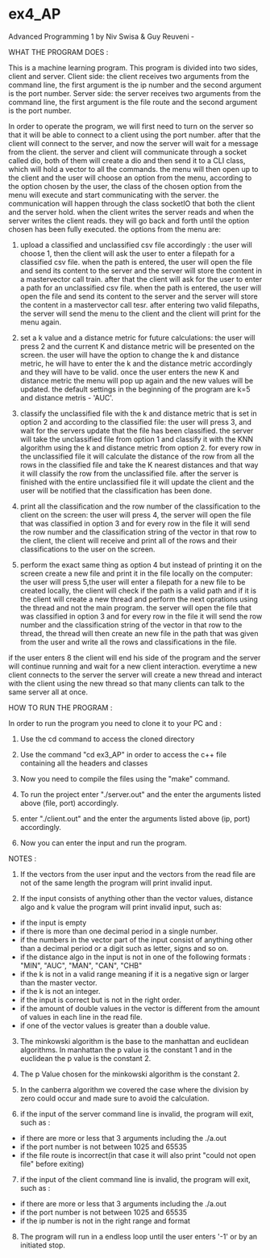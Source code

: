 # ex4_AP

Advanced Programming 1 by Niv Swisa & Guy Reuveni -

WHAT THE PROGRAM DOES :

This is a machine learning program. This program is divided into two sides, client and server.
Client side: the client receives two arguments from the command line, the first argument is the ip number and the second argument is the port number.
Server side: the server receives two arguments from the command line, the first argument is the file route and the second argument is the port number.

In order to operate the program, we will first need to turn on the server so that it will be able to connect to a client using the port number. after that the client will connect to the server, and now the server will wait for a message from the client. the server and client will communicate through a socket called dio, both of them will create a dio and then send it to a CLI class, which will hold a vector to all the commands. the menu will then open up to the client and the user will choose an option from the menu, according to the option chosen by the user, the class of the chosen option from the menu will execute and start communicating with the server. the communication will happen through the class socketIO that both the client and the server hold. when the client writes the server reads and when the server writes the client reads. they will go back and forth until the option chosen has been fully executed.
the options from the menu are:
1. upload a classified and unclassified csv file accordingly :
  the user will choose 1, then the client will ask the user to enter a filepath for a classified csv file. when the path is entered, the user will   open the file and send its content to the server and the server will store the content in a mastervector call train.
  after that the client will ask for the user to enter a path for an unclassified csv file. when the path is entered, the user will open the file   and send its content to the server and the server will store the content in a mastervector call tesr. after entering two valid filepaths, the     server will send the menu to the client and the client will print for the menu again.
  
2. set a k value and a distance metric for future calculations:
  the user will press 2 and the current K and distance metric will be presented on the screen. the user will have the option to change the k and     distance metric, he will have to enter the k and the distance metric accordingly and they will have to be valid. once the user enters the new K   and distance metric the menu will pop up again and the new values will be updated. the default settings in the beginning of the program are k=5   and distance metris - 'AUC'.

3. classify the unclassified file with the k and distance metric that is set in option 2 and according to the classified file:
  the user will press 3, and wait for the servers update that the file has been classified. the server will take the unclassified file from option   1 and classify it with the KNN algorithm using the k and distance metric from option 2. for every row in the unclassified file it will calculate   the distance of the row from all the rows in the classified file and take the K nearest distances and that way it will classify the row from the   unclassified file. after the server is finished with the entire unclassified file it will update the client and the user will be notified that     the classification has been done.
  
4. print all the classification and the row number of the classification to the client on the screen:
  the user will press 4, the server will open the file that was classified in option 3 and for every row in the file it will send the row number     and the classification string of the vector in that row to the client, the client will receive and print all of the rows and their                 classifications to the user on the screen.
  
5. perform the exact same thing as option 4 but instead of printing it on the screen create a new file and print it in the file locally on the       computer:
  the user will press 5,the user will enter a filepath for a new file to be created locally, the client will check if the path is a valid path and if it is the client will create a new thread and perform the next oprations using the thread and not the main program. the server will open the file that was classified in option 3 and for every row in the file it will send the row number and the classification string of the vector in that row to the thread, the thread will then create an new file in the path that was given from the user and write all the rows and classifications in the file.

if the user enters 8 the client will end his side of the program and the server will continue running and wait for a new client interaction.
everytime a new client connects to the server the server will create a new thread and interact with the client using the new thread so that many clients can talk to the same server all at once.

HOW TO RUN THE PROGRAM :

In order to run the program you need to clone it to your PC and :

1. Use the cd command to access the cloned directory

2. Use the command "cd ex3_AP" in order to access the c++ file containing all the headers and classes

3. Now you need to compile the files using the "make" command.

4. To run the project enter "./server.out" and the enter the arguments listed above (file, port) accordingly.

5. enter "./client.out" and the enter the arguments listed above (ip, port) accordingly.

6. Now you can enter the input and run the program.

NOTES :

1. If the vectors from the user input and the vectors from the read file are not of the same length the program will print invalid input.

2. If the input consists of anything other than the vector values, distance algo and k value the program will print invalid input, such as:
  - if the input is empty
  - if there is more than one decimal period in a single number.
  - if the numbers in the vector part of the input consist of anything other than a decimal period or a digit such as letter, signs and so on.
  - if the distance algo in the input is not in one of the following formats : "MIN",  "AUC", "MAN", "CAN", "CHB"
  - if the k is not in a valid range meaning if it is a negative sign or larger than the master vector.
  - if the k is not an integer.
  - if the input is correct but is not in the right order.
  - if the amount of double values in the vector is different from the amount of values in each line in the read file.
  - if one of the vector values is greater than a double value.

3. The minkowski algorithm is the base to the manhattan and euclidean algorithms. In manhattan the p value is the constant 1 and in the euclidean the p value is the constant 2.

4. The p Value chosen for the minkowski algorithm is the constant 2.

5. In the canberra algorithm we covered the case where the division by zero could occur and made sure to avoid the calculation.

6. if the input of the server command line is invalid, the program will exit, such as :
  - if there are more or less that 3 arguments including the ./a.out
  - if the port number is not between 1025 and 65535
  - if the file route is incorrect(in that case it will also print "could not open file" before exiting)

7. if the input of the client command line is invalid, the program will exit, such as :
  - if there are more or less that 3 arguments including the ./a.out
  - if the port number is not between 1025 and 65535
  - if the ip number is not in the right range and format

8. The program will run in a endless loop until the user enters '-1' or by an initiated stop.
